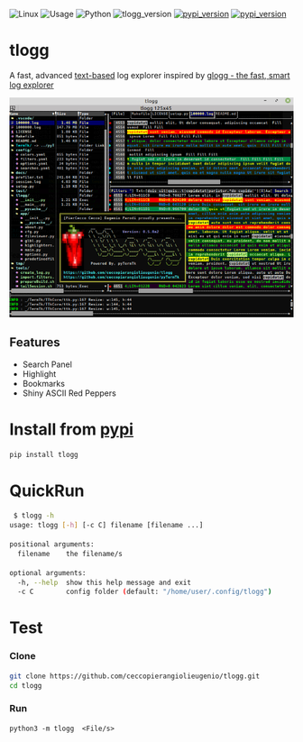 ![Linux](https://img.shields.io/badge/-Linux-grey?logo=linux)
![Usage](https://img.shields.io/badge/Usage-Terminal%20User%20Interface-yellow)
![Python](https://img.shields.io/badge/Python-v3.8%5E-green?logo=python)
![tlogg_version](https://img.shields.io/github/v/tag/ceccopierangiolieugenio/tlogg?label=version)
[![pypi_version](https://img.shields.io/pypi/v/tlogg?label=pypi)](https://pypi.org/project/tlogg)
[![pypi_version](https://img.shields.io/twitter/follow/Pier95886803?style=social&logo=twitter)](https://twitter.com/hashtag/pyTermTk?src=hashtag_click&f=live)

# tlogg
A fast, advanced [text-based](https://en.wikipedia.org/wiki/Text-based_user_interface) log explorer inspired by [glogg - the fast, smart log explorer](https://github.com/nickbnf/glogg)

[![screenshot](https://raw.githubusercontent.com/ceccopierangiolieugenio/binaryRepo/master/tlogg/screenshot.002.png)](https://pypi.org/project/tlogg)
## Features
- Search Panel
- Highlight
- Bookmarks
- Shiny ASCII Red Peppers

# Install from [pypi](https://pypi.org/project/tlogg)
```bash
pip install tlogg
```
# QuickRun
```bash
 $ tlogg -h
usage: tlogg [-h] [-c C] filename [filename ...]

positional arguments:
  filename    the filename/s

optional arguments:
  -h, --help  show this help message and exit
  -c C        config folder (default: "/home/user/.config/tlogg")
```

# Test
### Clone
```bash
git clone https://github.com/ceccopierangiolieugenio/tlogg.git
cd tlogg
```
### Run
```
python3 -m tlogg  <File/s>
```

